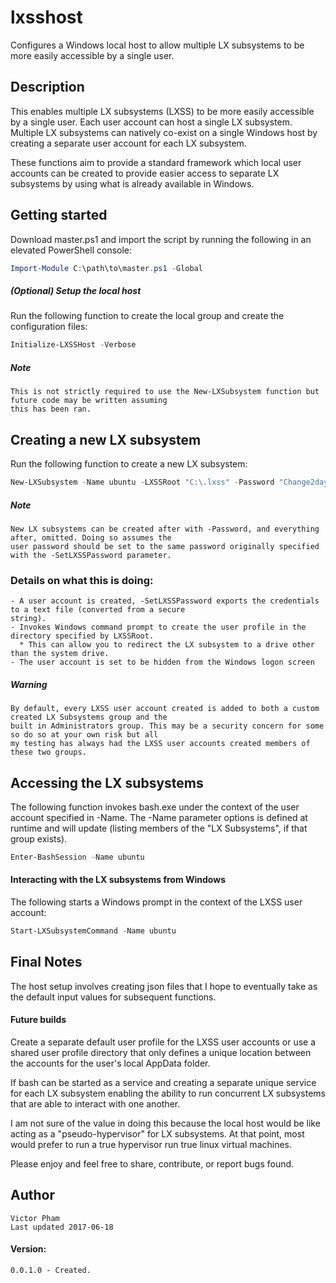 # lxsshost
  Configures a Windows local host to allow multiple LX subsystems to be more easily accessible by a single 
  user.
    
## Description
  This enables multiple LX subsystems (LXSS) to be more easily accessible by a single user. Each user account 
  can host a single LX subsystem. Multiple LX subsystems can natively co-exist on a single Windows host by 
  creating a separate user account for each LX subsystem.
    
  These functions aim to provide a standard framework which local user accounts can be created to provide 
  easier access to separate LX subsystems by using what is already available in Windows.
    
## Getting started
  Download master.ps1 and import the script by running the following in an elevated PowerShell console:
```powershell
Import-Module C:\path\to\master.ps1 -Global
```
    
##### (Optional) Setup the local host
  Run the following function to create the local group and create the configuration files:
```powershell
Initialize-LXSSHost -Verbose
```
##### Note
    This is not strictly required to use the New-LXSubsystem function but future code may be written assuming 
    this has been ran.
    
## Creating a new LX subsystem
  Run the following function to create a new LX subsystem:
```powershell
New-LXSubsystem -Name ubuntu -LXSSRoot "C:\.lxss" -Password "Change2day!" -AsPlainText -SetLXSSPassword
```
##### Note
    New LX subsystems can be created after with -Password, and everything after, omitted. Doing so assumes the 
    user password should be set to the same password originally specified with the -SetLXSSPassword parameter.
    
### Details on what this is doing:
    
    - A user account is created, -SetLXSSPassword exports the credentials to a text file (converted from a secure 
    string).
    - Invokes Windows command prompt to create the user profile in the directory specified by LXSSRoot.
      * This can allow you to redirect the LX subsystem to a drive other than the system drive.
    - The user account is set to be hidden from the Windows logon screen
    
##### Warning
    By default, every LXSS user account created is added to both a custom created LX Subsystems group and the 
    built in Administrators group. This may be a security concern for some so do so at your own risk but all 
    my testing has always had the LXSS user accounts created members of these two groups.
    
## Accessing the LX subsystems
  The following function invokes bash.exe under the context of the user account specified in -Name. The -Name 
  parameter options is defined at runtime and will update (listing members of the "LX Subsystems", if that
  group exists).
```powershell
Enter-BashSession -Name ubuntu
```

#### Interacting with the LX subsystems from Windows
  The following starts a Windows prompt in the context of the LXSS user account:
```powershell
Start-LXSubsystemCommand -Name ubuntu
```
   
## Final Notes
  The host setup involves creating json files that I hope to eventually take as the default input values 
  for subsequent functions.
  
#### Future builds
  Create a separate default user profile for the LXSS user accounts or use a shared user profile directory 
  that only defines a unique location between the accounts for the user's local AppData folder.
  
  If bash can be started as a service and creating a separate unique service for each LX 
  subsystem enabling the ability to run concurrent LX subsystems that are able to interact with one another.
  
  I am not sure of the value in doing this because the local host would be like acting as a "pseudo-hypervisor" 
  for LX subsystems. At that point, most would prefer to run a true hypervisor run true linux virtual machines.
    
  Please enjoy and feel free to share, contribute, or report bugs found.
    
## Author
    Victor Pham
    Last updated 2017-06-18
    
#### Version:
    0.0.1.0 - Created.
